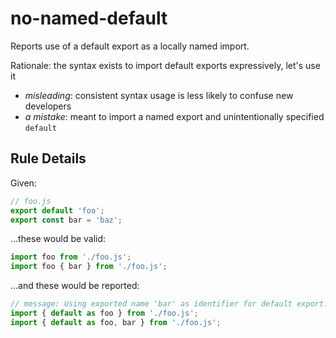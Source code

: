 # no-named-default

Reports use of a default export as a locally named import.

Rationale: the syntax exists to import default exports expressively, let's use it

- *misleading*: consistent syntax usage is less likely to confuse new developers
- *a mistake*: meant to import a named export and unintentionally specified `default`

## Rule Details

Given:
```js
// foo.js
export default 'foo';
export const bar = 'baz';
```

...these would be valid:
```js
import foo from './foo.js';
import foo { bar } from './foo.js';
```

...and these would be reported:
```js
// message: Using exported name 'bar' as identifier for default export.
import { default as foo } from './foo.js';
import { default as foo, bar } from './foo.js';
```
